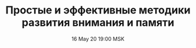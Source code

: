 ---
title: "Простые и эффективные методики развития внимания и памяти"
date: "16 May 20 19:00 MSK"
draft: false
speakers: ["aleksei-c"] 
videos:
  доклад: hPZfEuF3bTU
  обсуждение доклада: Jzv6kp87-7c
---